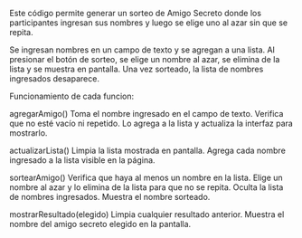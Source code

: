 Este código permite generar un sorteo de Amigo Secreto donde los participantes ingresan sus nombres y luego se elige uno al azar sin que se repita.

Se ingresan nombres en un campo de texto y se agregan a una lista.
Al presionar el botón de sorteo, se elige un nombre al azar, se elimina de la lista y se muestra en pantalla.
Una vez sorteado, la lista de nombres ingresados desaparece.

Funcionamiento de cada funcion:

agregarAmigo()
Toma el nombre ingresado en el campo de texto.
Verifica que no esté vacío ni repetido.
Lo agrega a la lista y actualiza la interfaz para mostrarlo.

actualizarLista()
Limpia la lista mostrada en pantalla.
Agrega cada nombre ingresado a la lista visible en la página.

sortearAmigo()
Verifica que haya al menos un nombre en la lista.
Elige un nombre al azar y lo elimina de la lista para que no se repita.
Oculta la lista de nombres ingresados.
Muestra el nombre sorteado.

mostrarResultado(elegido)
Limpia cualquier resultado anterior.
Muestra el nombre del amigo secreto elegido en la pantalla.
